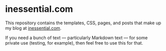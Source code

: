 # inessential.com

This repository contains the templates, CSS, pages, and posts that make up my blog at [inessential.com](http://inessential.com/).

If you need a bunch of text — particularly Markdown text — for some private use (testing, for example), then feel free to use this for that.